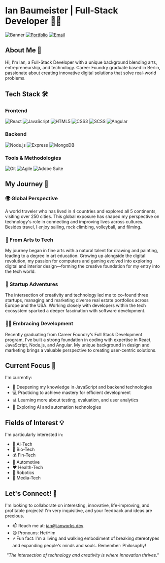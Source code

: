 # Ian Baumeister | Full-Stack Developer 👨‍💻

![Banner](https://img.shields.io/badge/Full--Stack-Developer-0D1117?style=for-the-badge&logo=github&logoColor=white)
[![Portfolio](https://img.shields.io/badge/Portfolio-ianworks.dev-0D1117?style=for-the-badge&logo=firefox&logoColor=white)](https://ianworks.dev)
[![Email](https://img.shields.io/badge/Email-ian%40ianworks.dev-0D1117?style=for-the-badge&logo=gmail&logoColor=white)](mailto:ian@ianworks.dev)

## About Me 🌟

Hi, I'm Ian, a Full-Stack Developer with a unique background blending arts, entrepreneurship, and technology. Career Foundry graduate based in Berlin, passionate about creating innovative digital solutions that solve real-world problems.

## Tech Stack 🛠️

<div align="left">

### Frontend
![React](https://img.shields.io/badge/React-61DAFB?style=for-the-badge&logo=react&logoColor=black)
![JavaScript](https://img.shields.io/badge/JavaScript-F7DF1E?style=for-the-badge&logo=javascript&logoColor=black)
![HTML5](https://img.shields.io/badge/HTML5-E34F26?style=for-the-badge&logo=html5&logoColor=white)
![CSS3](https://img.shields.io/badge/CSS3-1572B6?style=for-the-badge&logo=css3&logoColor=white)
![SCSS](https://img.shields.io/badge/SCSS-CC6699?style=for-the-badge&logo=sass&logoColor=white)
![Angular](https://img.shields.io/badge/Angular-DD0031?style=for-the-badge&logo=angular&logoColor=white)

### Backend
![Node.js](https://img.shields.io/badge/Node.js-339933?style=for-the-badge&logo=nodedotjs&logoColor=white)
![Express](https://img.shields.io/badge/Express-000000?style=for-the-badge&logo=express&logoColor=white)
![MongoDB](https://img.shields.io/badge/MongoDB-47A248?style=for-the-badge&logo=mongodb&logoColor=white)

### Tools & Methodologies
![Git](https://img.shields.io/badge/Git-F05032?style=for-the-badge&logo=git&logoColor=white)
![Agile](https://img.shields.io/badge/Agile-0052CC?style=for-the-badge&logo=jira&logoColor=white)
![Adobe Suite](https://img.shields.io/badge/Adobe_Suite-FF0000?style=for-the-badge&logo=adobe&logoColor=white)

</div>

## My Journey 🚀

### 🌍 Global Perspective
A world traveler who has lived in 4 countries and explored all 5 continents, visiting over 250 cities. This global exposure has shaped my perspective on technology's role in connecting and improving lives across cultures. Besides travel, I enjoy sailing, rock climbing, volleyball, and filming.

### 🎨 From Arts to Tech
My journey began in fine arts with a natural talent for drawing and painting, leading to a degree in art education. Growing up alongside the digital revolution, my passion for computers and gaming evolved into exploring digital and interior design—forming the creative foundation for my entry into the tech world.

### 💼 Startup Adventures
The intersection of creativity and technology led me to co-found three startups, managing and marketing diverse real estate portfolios across Europe and the USA. Working closely with developers within the tech ecosystem sparked a deeper fascination with software development.

### 👨‍💻 Embracing Development
Recently graduating from Career Foundry's Full Stack Development program, I've built a strong foundation in coding with expertise in React, JavaScript, Node.js, and Angular. My unique background in design and marketing brings a valuable perspective to creating user-centric solutions.

## Current Focus 🔭

I'm currently:
- 🌱 Deepening my knowledge in JavaScript and backend technologies
- 💻 Practicing to achieve mastery for efficient development
- 📊 Learning more about testing, evaluation, and user analytics
- 🤖 Exploring AI and automation technologies

## Fields of Interest 💡

I'm particularly interested in:
- 🧠 AI-Tech
- 🧬 Bio-Tech
- 💰 Fin-Tech
- 🚗 Automotive
- ❤️ Health-Tech
- 🤖 Robotics
- 📱 Media-Tech

## Let's Connect! 🤝

I'm looking to collaborate on interesting, innovative, life-improving, and profitable projects! I'm very inquisitive, and your feedback and ideas are precious.

- 📫 Reach me at: ian@ianworks.dev
- 😄 Pronouns: He/Him
- ⚡ Fun fact: I'm a living and walking embodiment of breaking stereotypes and expanding people's minds and souls. Remember: Philosophy!

<div align="center">

*"The intersection of technology and creativity is where innovation thrives."*

</div>


<!---
ibxibx/ibxibx is a ✨ special ✨ repository because its `README.md` (this file) appears on your GitHub profile.
You can click the Preview link to take a look at your changes.
--->
